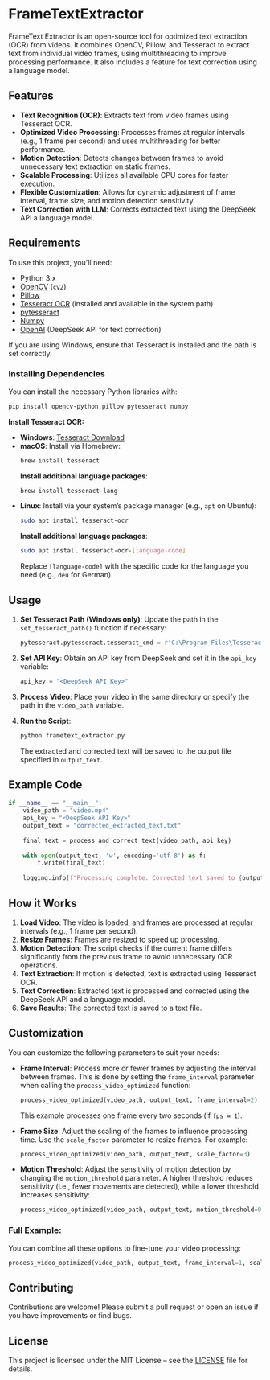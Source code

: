 # FrameTextExtractor

FrameText Extractor is an open-source tool for optimized text extraction (OCR) from videos. It combines OpenCV, Pillow, and Tesseract to extract text from individual video frames, using multithreading to improve processing performance. It also includes a feature for text correction using a language model.

## Features

- **Text Recognition (OCR)**: Extracts text from video frames using Tesseract OCR.
- **Optimized Video Processing**: Processes frames at regular intervals (e.g., 1 frame per second) and uses multithreading for better performance.
- **Motion Detection**: Detects changes between frames to avoid unnecessary text extraction on static frames.
- **Scalable Processing**: Utilizes all available CPU cores for faster execution.
- **Flexible Customization**: Allows for dynamic adjustment of frame interval, frame size, and motion detection sensitivity.
- **Text Correction with LLM**: Corrects extracted text using the DeepSeek API a language model.

## Requirements

To use this project, you'll need:

- Python 3.x
- [OpenCV](https://opencv.org/) (`cv2`)
- [Pillow](https://python-pillow.org/)
- [Tesseract OCR](https://github.com/tesseract-ocr/tesseract) (installed and available in the system path)
- [pytesseract](https://github.com/madmaze/pytesseract)
- [Numpy](https://numpy.org/)
- [OpenAI](https://openai.com/) (DeepSeek API for text correction)

If you are using Windows, ensure that Tesseract is installed and the path is set correctly.

### Installing Dependencies

You can install the necessary Python libraries with:

```bash
pip install opencv-python pillow pytesseract numpy
```

**Install Tesseract OCR:**

- **Windows**: [Tesseract Download](https://github.com/tesseract-ocr/tesseract/wiki)
- **macOS**: Install via Homebrew:
  ```bash
  brew install tesseract
  ```
  **Install additional language packages**:
  ```bash
  brew install tesseract-lang
  ```
- **Linux**: Install via your system’s package manager (e.g., `apt` on Ubuntu):
  ```bash
  sudo apt install tesseract-ocr
  ```
  **Install additional language packages**:
  ```bash
  sudo apt install tesseract-ocr-[language-code]
  ```
  Replace `[language-code]` with the specific code for the language you need (e.g., `deu` for German).

## Usage

1. **Set Tesseract Path (Windows only)**:
   Update the path in the `set_tesseract_path()` function if necessary:

   ```python
   pytesseract.pytesseract.tesseract_cmd = r'C:\Program Files\Tesseract-OCR\tesseract.exe'
   ```

2. **Set API Key**:
   Obtain an API key from DeepSeek and set it in the `api_key` variable:

   ```python
   api_key = "<DeepSeek API Key>"
   ```

3. **Process Video**:
   Place your video in the same directory or specify the path in the `video_path` variable.

4. **Run the Script**:

   ```bash
   python frametext_extractor.py
   ```

   The extracted and corrected text will be saved to the output file specified in `output_text`.

## Example Code

```python
if __name__ == "__main__":
    video_path = "video.mp4"
    api_key = "<DeepSeek API Key>"
    output_text = "corrected_extracted_text.txt"
    
    final_text = process_and_correct_text(video_path, api_key)
    
    with open(output_text, 'w', encoding='utf-8') as f:
        f.write(final_text)
    
    logging.info(f"Processing complete. Corrected text saved to {output_text}.")
```

## How it Works

1. **Load Video**: The video is loaded, and frames are processed at regular intervals (e.g., 1 frame per second).
2. **Resize Frames**: Frames are resized to speed up processing.
3. **Motion Detection**: The script checks if the current frame differs significantly from the previous frame to avoid unnecessary OCR operations.
4. **Text Extraction**: If motion is detected, text is extracted using Tesseract OCR.
5. **Text Correction**: Extracted text is processed and corrected using the DeepSeek API and a language model.
6. **Save Results**: The corrected text is saved to a text file.

## Customization

You can customize the following parameters to suit your needs:

- **Frame Interval**: Process more or fewer frames by adjusting the interval between frames. This is done by setting the `frame_interval` parameter when calling the `process_video_optimized` function:
  
  ```python
  process_video_optimized(video_path, output_text, frame_interval=2)
  ```
  This example processes one frame every two seconds (if `fps = 1`).

- **Frame Size**: Adjust the scaling of the frames to influence processing time. Use the `scale_factor` parameter to resize frames. For example:

  ```python
  process_video_optimized(video_path, output_text, scale_factor=3)
  ```

- **Motion Threshold**: Adjust the sensitivity of motion detection by changing the `motion_threshold` parameter. A higher threshold reduces sensitivity (i.e., fewer movements are detected), while a lower threshold increases sensitivity:
  
  ```python
  process_video_optimized(video_path, output_text, motion_threshold=0.1)
  ```

### Full Example:
You can combine all these options to fine-tune your video processing:

```python
process_video_optimized(video_path, output_text, frame_interval=1, scale_factor=2, motion_threshold=0.05)
```

## Contributing

Contributions are welcome! Please submit a pull request or open an issue if you have improvements or find bugs.

## License

This project is licensed under the MIT License – see the [LICENSE](LICENSE) file for details.
